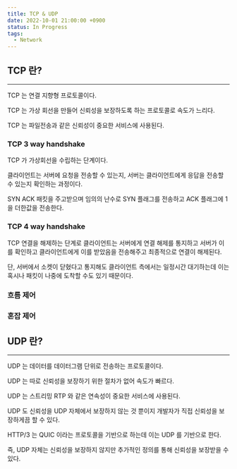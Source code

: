 ```yaml
---
title: TCP & UDP
date: 2022-10-01 21:00:00 +0900
status: In Progress
tags:
  - Network
---
```


## TCP 란?

---

TCP 는 연결 지향형 프로토콜이다.

TCP 는 가상 회선을 만들어 신뢰성을 보장하도록 하는 프로토콜로 속도가 느리다.

TCP 는 파일전송과 같은 신뢰성이 중요한 서비스에 사용된다.

### TCP 3 way handshake

TCP 가 가상회선을 수립하는 단계이다.

클라이언트는 서버에 요청을 전송할 수 있는지, 서버는 클라이언트에게 응답을 전송할 수 있는지 확인하는 과정이다.

SYN ACK 패킷을 주고받으며 임의의 난수로 SYN 플래그를 전송하고 ACK 플래그에 1을 더한값을 전송한다.

### TCP 4 way handshake

TCP 연결을 해제하는 단계로 클라이언트는 서버에게 연결 해제를 통지하고 서버가 이를 확인하고 클라이언트에게 이를 받았음을 전송해주고 최종적으로 연결이 해제된다.

단, 서버에서 소켓이 닫혔다고 통지해도 클라이언트 측에서는 일정시간 대기하는데 이는 혹시나 패킷이 나중에 도착할 수도 있기 때문이다.

### 흐름 제어

### 혼잡 제어

## UDP 란?

---

UDP 는 데이터를 데이터그램 단위로 전송하는 프로토콜이다.

UDP 는 따로 신뢰성을 보장하기 위한 절차가 없어 속도가 빠르다.

UDP 는 스트리밍 RTP 와 같은 연속성이 중요한 서비스에 사용된다.

UDP 도 신뢰성을 UDP 자체에서 보장하지 않는 것 뿐이지 개발자가 직접 신뢰성을 보장하게끔 할 수 있다.

HTTP/3 는 QUIC 이라는 프로토콜을 기반으로 하는데 이는 UDP 를 기반으로 한다.

즉, UDP 자체는 신뢰성을 보장하지 않지만 추가적인 정의를 통해 신뢰성을 보장받을 수 있다.
